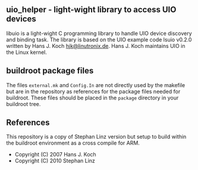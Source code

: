 ## uio_helper - light-wight library to access UIO devices

libuio is a light-wight C programming library to handle UIO device
discovery and binding task. The library is based on the UIO example
code lsuio v0.2.0 written by Hans J. Koch <hjk@linutronix.de>. Hans
J. Koch maintains UIO in the Linux kernel.

## buildroot package files

The files `external.mk` and `Config.In` are not directly used by the
makefile but are in the repository as references for the package
files needed for buildroot. These files should be placed in the
`package` directory in your buildroot tree.

## References

This repository is a copy of Stephan Linz version but setup to build
within the buildroot environment as a cross compile for ARM.

* Copyright (C) 2007 Hans J. Koch
* Copyright (C) 2010 Stephan Linz


